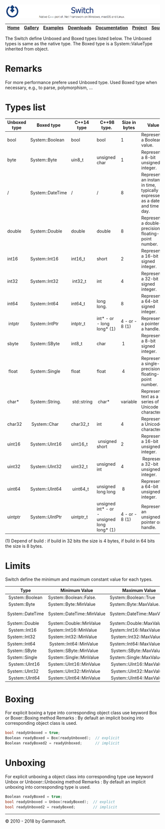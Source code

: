 ![Switch Header](Pictures/SwitchNativeC++port.png)

| [Home](Home.md) | [Gallery](Gallery.md) | [Examples](Examples.md) | [Downloads](Downloads.md) | [Documentation](Documentation.md) | [Project](https://sourceforge.net/projects/switchpro) | [Source](https://github.com/gammasoft71/switch) | [License](License.md) | [Contact](Contact.md) | [Gammasoft](https://gammasoft71.wixsite.com/gammasoft) |
|-----------------|-----------------------|-------------------------|-------------------------|-----------------------------------|-------------------------------------------------------|-------------------------------------------------|-----------------------|-----------------------|---------------------------------------------------------|

The Switch define Unboxed and Boxed types listed below. The Unboxed types is same as the native type. The Boxed type is a System::ValueType inherited from object.

# Remarks

For more performance prefere used Unboxed type. Used Boxed type when necessary, e.g., to parse, polymorphism, ...

# Types list

| Unboxed type | Boxed type       | C++14 type  | C++98 type.                                  | Size in bytes  | Value                                                                         |
|--------------|------------------|-------------|----------------------------------------------|----------------|-------------------------------------------------------------------------------|
| bool         | System::Boolean  | bool        | bool                                         | 1              | Represents a Boolean value.                                                   |
| byte         | System::Byte     | uin8_t      | unsigned char                                | 1              | Represents a 8-bit unsigned integer.                                          |
| /            | System::DateTime | /           | /                                            | 8              | Represents an instant in time, typically expressed as a date and time of day. |
| double       | System::Double   | double      | double                                       | 8              | Represents a double-precision floating-point number.                          |
| int16        | System::Int16    | int16_t     | short                                        | 2              | Represents a 16-bit signed integer.                                           |
| int32        | System::Int32    | int32_t     | int                                          | 4              | Represents a 32-bit signed integer.                                           |
| int64        | System::Int64    | int64_t     | long long.                                   | 8              | Represents a 64-bit signed integer.                                           |
| intptr       | System::IntPtr   | intptr_t    | int* - or - long long* (1)                   | 4 - or - 8 (1) | Represent a pointer or a handle.                                              |
| sbyte        | System::SByte    | int8_t      | char                                         | 1              | Represents a 8-bit signed integer.                                            |
| float        | System::Single   | float       | float                                        | 4              | Represents a single-precision floating-point number.                          |
| char*        | System::String.  | std::string | char*                                        | variable       | Represents text as a series of Unicode characters.                            |
| char32       | System::Char     | char32_t    | int                                          | 4              | Represents a Unicode characters.                                              |
| uint16       | System::UInt16   | uint16_t    | unsigned short                               | 2              | Represents a 16-bit unsigned integer.                                         |
| uint32       | System::UInt32   | uint32_t    | unsigned int                                 | 4              | Represents a 32-bit unsigned integer.                                         |
| uint64       | System::UInt64   | uint64_t    | unsigned long long                           | 8              | Represents a 64-bit unsigned integer.                                         |
| uintptr      | System::UIntPtr  | uintptr_t   | unsigned int* - or - unsigned long long* (1) | 4 - or - 8 (1) | Represent an unsigned pointer or a handle.                                    |

(1) Depend of build : if build in 32 bits the size is 4 bytes, if build in 64 bits the size is 8 bytes.

# Limits

Switch define the minimum and maximum constant value for each types.

|Type              | Minimum Value              | Maximum Value              | Minimum Value             | Maximum Value               |
|------------------|----------------------------|----------------------------|---------------------------|-----------------------------|
| System::Boolean  | System::Boolean::False.    | System::Boolean::True      | false                     | true                        |
| System::Byte     | System::Byte::MinValue     | System::Byte::MaxValue.    | 0                         | 255                         |
| System::DateTime | System::DateTime::MinValue | System::DateTime::MaxValue | 00:00:00, January 1, 0001 | 23:59:59, December 31, 9999 |
| System::Double   | System::Double::MinValue   | System::Double::MaxValue   | -1.79769e+308             | 1.79769e+308                |
| System::Int16    | System::Int16::MinValue    | System::Int16::MaxValue    | -32768                    | 32767                       |
| System::Int32    | System::Int32::MinValue    | System::Int32::MaxValue    | -2147483648               | 2147483647                  |
| System::Int64    | System::Int64::MinValue    | System::Int64::MaxValue    | -9223372036854775808      | 9223372036854775807         |
| System::SByte    | System::SByte::MinValue    | System::SByte::MaxValue    | -128                      | 127                         |
| System::Single   | System::Single::MinValue   | System::Single::MaxValue   | -3.40282e+038f            | 3.40282e+038f               |
| System::UInt16   | System::UInt16::MinValue   | System::UInt16::MaxValue   | 0                         | 65535                       |
| System::UInt32   | System::UInt32::MinValue   | System::UInt32::MaxValue   | 0                         | 4294967295                  |
| System::UInt64   | System::UInt64::MinValue   | System::UInt64::MaxValue   | 0                         | 18446744073709551615        |

# Boxing

For explicit boxing a type into corresponding object class use keyword Box or Boxer::Boxing method
Remarks : By default an implicit boxing into corresponding object class is used.

```c++
bool readyUnboxed = true;
Boolean readyBoxed = Box(readyUnboxed);  // explicit
Boolean readyBoxed2 = readyUnboxed;      // implicit
```

# Unboxing

For explicit unboxing a object class into corresponding type use keyword Unbox or Unboxer::Unboxing method
Remarks : By default an implicit unboxing into corresponding type is used.

```c++
Boolean readyBoxed = true;
bool readyUnboxed = Unbox(readyBoxed);  // explict
bool readyUnboxed2 = readyBoxed;        // implicit
```

______________________________________________________________________________________________

© 2010 - 2018 by Gammasoft.
